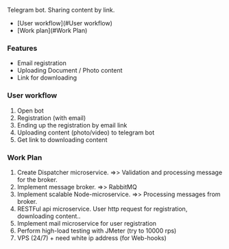 
Telegram bot. Sharing content by link.

- [User workflow](#User workflow)
- [Work plan](#Work Plan)

### Features
- Email registration
- Uploading Document / Photo content
- Link for downloading

[//]: # (      | DataBase | Broker  |)

[//]: # (      |---------| --------  |)

[//]: # (      | PostgreSQL | RabbitMQ|)

### User workflow ###
1. Open bot
2. Registration (with email)
3. Ending up the registration by email link
4. Uploading content (photo/video) to telegram bot
5. Get link to downloading content

### Work Plan 
1. Create Dispatcher microservice. =>> Validation and processing message for the broker.
2. Implement message broker. =>> RabbitMQ
3. Implement scalable Node-microservice. =>> Processing messages from broker.
4. RESTFul api microservice. User http request for registration, downloading content..
5. Implement mail microservice for user registration 
6. Perform high-load testing with JMeter (try to 10000 rps)
7. VPS (24/7) + need white ip address (for Web-hooks)
